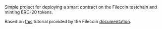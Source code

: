 Simple project for deploying a smart contract on the Filecoin testchain and minting ERC-20 tokens.


Based on [this](https://docs.filecoin.io/smart-contracts/fundamentals/erc-20-quickstart) tutorial provided by the Filecoin [documentation](https://docs.filecoin.io/).
